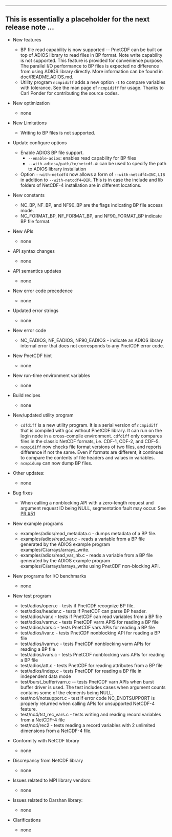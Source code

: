 ------------------------------------------------------------------------------
This is essentially a placeholder for the next release note ...
------------------------------------------------------------------------------

* New features
  + BP file read capability is now supported -- PnetCDF can be built on top of
    ADIOS library to read files in BP format. Note write capability is not
    supported. This feature is provided for convenience purpose. The parallel
    I/O performance to BP files is expected no difference from using ADIOS
    library directly. More information can be found in doc/README.ADIOS.md.
  + Utility program `ncmpidiff` adds a new option `-t` to compare variables
    with tolerance. See the man page of `ncmpidiff` for usage. Thanks to
    Carl Ponder for contributing the source codes.

* New optimization
  + none

* New Limitations
  + Writing to BP files is not supported.

* Update configure options
  + Enable ADIOS BP file support.
    - `--enable-adios`: enables read capability for BP files
    - `--with-adios=/path/to/netcdf-4`: can be used to specify the path to
      ADIOS library installation
  + Option `--with-netcdf4` now allows a form of `--with-netcdf4=INC,LIB` in
    addition to `--with-netcdf4=DIR`. This is in case the include and lib
    folders of NetCDF-4 installation are in different locations.

* New constants
  + NC_BP, NF_BP, and NF90_BP are the flags indicating BP file access mode.
  + NC_FORMAT_BP, NF_FORMAT_BP, and NF90_FORMAT_BP indicate BP file format.

* New APIs
  + none

* API syntax changes
  + none

* API semantics updates
  + none

* New error code precedence
  + none

* Updated error strings
  + none

* New error code
  + NC_EADIOS, NF_EADIOS, NF90_EADIOS - indicate an ADIOS library internal
    error that does not corresponds to any PnetCDF error code.

* New PnetCDF hint
  + none

* New run-time environment variables
  + none

* Build recipes
  + none

* New/updated utility program
  + `cdfdiff` is a new utility program. It is a serial version of `ncmpidiff`
    that is compiled with gcc without PnetCDF library. It can run on the login
    node in a cross-compile environment. `cdfdiff` only compares files in the
    classic NetCDF formats, i.e. CDF-1, CDF-2, and CDF-5.
  + `ncmpidiff` now checks file format versions of two files, and reports
    difference if not the same. Even if formats are different, it continues to
    compare the contents of file headers and values in variables.
  + `ncmpidump` can now dump BP files.

* Other updates:
  + none

* Bug fixes
  + When calling a nonblocking API with a zero-length request and argument
    request ID being NULL, segmentation fault may occur. See
    [PR #51](https://github.com/Parallel-NetCDF/PnetCDF/pull/51)

* New example programs
  + examples/adios/read_metadata.c - dumps metadata of a BP file.
  + examples/adios/read_var.c - reads a variable from a BP file generated by
    the ADIOS example program examples/C/arrays/arrays_write.
  + examples/adios/read_var_nb.c - reads a variable from a BP file generated
    by the  ADIOS example program examples/C/arrays/arrays_write using PnetCDF
    non-blocking API.

* New programs for I/O benchmarks
  + none

* New test program
  + test/adios/open.c - tests if PnetCDF recognize BP file.
  + test/adios/header.c - tests if PnetCDF can parse BP header.
  + test/adios/var.c - tests if PnetCDF can read variables from a BP file
  + test/adios/varm.c - tests PnetCDF varm APIS for reading a BP file
  + test/adios/vars.c - tests PnetCDF vars APIs for reading a BP file
  + test/adios/ivar.c - tests PnetCDF nonblocking API for reading a BP file
  + test/adios/ivarm.c - tests PnetCDF nonblocking varm APIs for reading a BP
    file
  + test/adios/ivars.c - tests PnetCDF nonblocking vars APIs for reading a BP
    file
  + test/adios/att.c - tests PnetCDF for reading attributes from a BP file
  + test/adios/indep.c - tests PnetCDF for reading a BP file in independent
    data mode
  + test/burst_buffer/varn.c -- tests PnetCDF varn APIs when burst buffer
    driver is used. The test includes cases when argument counts contains some
    of the elements being NULL.
  + test/nc4/notsupport.c - test if error code NC_ENOTSUPPORT is properly
    returned when calling APIs for unsupported NetCDF-4 feature.
  + test/nc4/tst_rec_vars.c - tests writing and reading record variables from
    a NetCDF-4 file
  + test/nc4/rec2 - tests reading a record variables with 2 unlimited
    dimensions from a NetCDF-4 file.

* Conformity with NetCDF library
  + none

* Discrepancy from NetCDF library
  + none

* Issues related to MPI library vendors:
  + none

* Issues related to Darshan library:
  + none

* Clarifications
  + none

